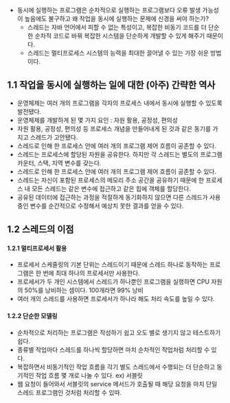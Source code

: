 - 동시에 실행하는 프로그램은 순차적으로 실행하는 프로그램보다 오류 발생 가능성이 높음에도 불구하고 왜 작업을 동시에 실행하는 문제에 신경을 써야 하는가?
    - 스레드는 자바 언어에서 피할 수 없는 특성이고, 복잡한 비동기 코드를 더 단순한 순차적 코드로 바꿔 복잡한 시스템을 단순하게 개발할 수 있게 해주기 때문이다.
    - 스레드는 멀티프로세스 시스템의 능력을 최대한 끌어낼 수 있는 가장 쉬운 방법이다.

## 1.1 작업을 동시에 실행하는 일에 대한 (아주) 간략한 역사

- 운영체제는 여러 개의 프로그램을 각자의 프로세스 내에서 동시에 실행할 수 있도록 발전됐다.
- 운영체제를 개발하게 된 몇 가지 요인 : 자원 활용, 공정성, 편의성
- 자원 활용, 공정성, 편의성 등 프로세스 개념을 만들어내게 된 것과 같은 동기를 가지고 스레드가 고안됐다.
- 스레드로 인해 한 프로세스 안에 여러 개의 프로그램 제어 흐름이 공존할 수 있다.
- 스레드는 프로세스에 할당된 자원을 공유한다. 하지만 각 스레드는 별도의 프로그램 카운터, 스택, 지역 변수를 갖는다.
- 스레드로 인해 한 프로세스 안에 여러 개의 프로그램 제어 흐름이 공존할 수 있다.
- 스레드는 자신이 포함된 프로세스의 메모리 주소 공간을 공유하기 때문에 한 프로세스 내 모든 스레드는 같은 변수에 접근하고 같은 힙에 객체를 할당한다.
- 공유된 데이터에 접근하는 과정을 적절하게 동기화하지 않으면 다른 스레드가 사용 중인 변수를 순간적으로 수정해서 예상치 못한 결과를 얻을 수 있다.

## 1.2 스레드의 이점

#### 1.2.1 멀티프로세서 활용

- 프로세서 스케줄링의 기본 단위는 스레드이기 때문에 스레드 하나로 동작하는 프로그램은 한 번에 최대 하나의 프로세서만 사용한다.
- 프로세서가 두 개인 시스템에서 스레드가 하나뿐인 프로그램을 실행하면 CPU 자원의 50%를 낭비하는 셈이다. 100개라면 99% 낭비
- 여러 개의 스레드를 사용하면 프로세서가 하나라 해도 처리 속도를 높일 수 있다.

#### 1.2.2 단순한 모델링 

- 순차적으로 처리하는 프로그램은 작성하기 쉽고 오도 별로 생기지 않고 테스트하기 쉽다.
- 종류별 작업마다 스레드를 하나씩 할당하면 마치 순차적인 작업처럼 처리할 수 있다.
- 복잡하면서 비동기적인 작업 흐름을 각기 별도 스레드에서 수행되는 더 단순하고 동기적인 작업 흐름 몇 개로 나눌 수 있다. ex) 서블릿
- 웹 요청이 들어와서 서블릿의 service 메서드가 호출될 때 해당 요청을 마치 단일 스레드 프로그램인 것처럼 처리할 수 있따. 
